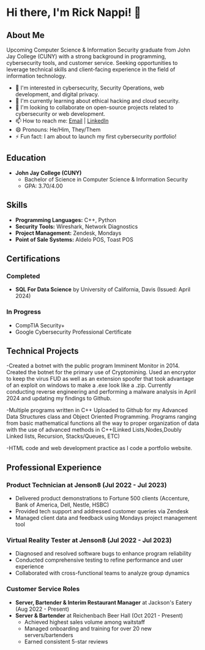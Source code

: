 # Hi there, I'm Rick Nappi! 👋

## About Me

Upcoming Computer Science & Information Security graduate from John Jay College (CUNY) with a strong background in programming, cybersecurity tools, and customer service. Seeking opportunities to leverage technical skills and client-facing experience in the field of information technology.

- 👀 I'm interested in cybersecurity, Security Operations, web development, and digital privacy.
- 🌱 I'm currently learning about ethical hacking and cloud security.
- 💞️ I'm looking to collaborate on open-source projects related to cybersecurity or web development.
- 📫 How to reach me: [Email](mailto:rickpnappi@gmail.com) | [LinkedIn](https://www.linkedin.com/in/rick-nappi)
- 😄 Pronouns: He/Him, They/Them
- ⚡ Fun fact: I am about to launch my first cybersecurity portfolio!

## Education

- **John Jay College (CUNY)**
  - Bachelor of Science in Computer Science & Information Security
  - GPA: 3.70/4.00

## Skills

- **Programming Languages:** C++, Python
- **Security Tools:** Wireshark, Network Diagnostics
- **Project Management:** Zendesk, Mondays
- **Point of Sale Systems:** Aldelo POS, Toast POS

## Certifications

### Completed
- **SQL For Data Science** by University of California, Davis (Issued: April 2024)

### In Progress
- CompTIA Security+
- Google Cybersecurity Professional Certificate
## Technical Projects
-Created a botnet with the public program Imminent Monitor in 2014. Created the botnet for the primary use of Cryptomining. Used an encryptor to keep the virus FUD as well as an 
extension spoofer that took advantage of an exploit on windows to make a .exe look like a .zip. Currently conducting reverse engineering and performing a malware analysis in April 2024 and updating my findings to Github.

-Multiple programs written in C++ Uploaded to Github for my Advanced Data Structures class and Object Oriented Programming. Programs ranging from basic mathematical functions all the way to proper organization of data with the use of advanced methods in C++(Linked Lists,Nodes,Doubly Linked lists, Recursion, Stacks/Queues, ETC)

-HTML code and web development practice as I code a portfolio website.

## Professional Experience

### Product Technician at Jenson8 (Jul 2022 - Jul 2023)

- Delivered product demonstrations to Fortune 500 clients (Accenture, Bank of America, Dell, Nestle, HSBC)
- Provided tech support and addressed customer queries via Zendesk
- Managed client data and feedback using Mondays project management tool

### Virtual Reality Tester at Jenson8 (Jul 2022 - Jul 2023)

- Diagnosed and resolved software bugs to enhance program reliability
- Conducted comprehensive testing to refine performance and user experience
- Collaborated with cross-functional teams to analyze group dynamics

### Customer Service Roles

- **Server, Bartender & Interim Restaurant Manager** at Jackson's Eatery (Aug 2022 - Present)
- **Server & Bartender** at Reichenbach Beer Hall (Oct 2021 - Present)
  - Achieved highest sales volume among waitstaff
  - Managed onboarding and training for over 20 new servers/bartenders
  - Earned consistent 5-star reviews

<!-- Feel free to reach out if you want to collaborate or just chat about cybersecurity and technology! -->
